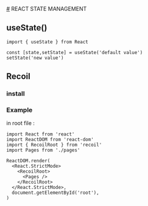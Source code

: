 [#](#) REACT STATE MANAGEMENT

## useState()

```typescriptreact
import { useState } from React

const [state,setState] = useState('default value')
setState('new value')
```

## Recoil
### install
### Example
in root file :
```typescriptreact
import React from 'react'
import ReactDOM from 'react-dom'
import { RecoilRoot } from 'recoil'
import Pages from './pages'

ReactDOM.render(
  <React.StrictMode>
    <RecoilRoot>
      <Pages />
    </RecoilRoot>
  </React.StrictMode>,
  document.getElementById('root'),
)
```


